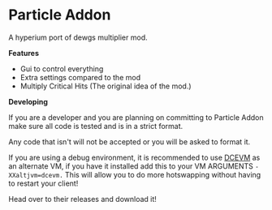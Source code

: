 # Particle Addon
A hyperium port of dewgs multiplier mod.

**Features** 
* Gui to control everything
* Extra settings compared to the mod
* Multiply Critical Hits (The original idea of the mod.)

**Developing**

If you are a developer and you are planning on committing to Particle Addon make sure all code is tested and is in a strict format.

Any code that isn't will not be accepted or you will be asked to format it.

If you are using a debug environment, it is recommended to use [DCEVM](https://github.com/dcevm/dcevm/releases) as an alternate VM, if you have it installed add this to your VM ARGUMENTS `-XXaltjvm=dcevm.` This will allow you to do more hotswapping without having to restart your client!

Head over to their releases and download it!